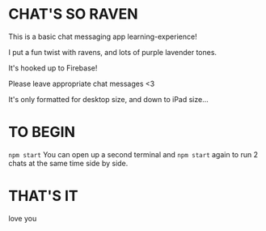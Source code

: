 # CHAT'S SO RAVEN

This is a basic chat messaging app learning-experience! 

I put a fun twist with ravens, and lots of purple lavender tones. 

It's hooked up to Firebase!

Please leave appropriate chat messages <3 

It's only formatted for desktop size, and down to iPad size...

# TO BEGIN

`npm start` 
You can open up a second terminal and `npm start` again to run 2 chats at the same time side by side. 

# THAT'S IT

love you
